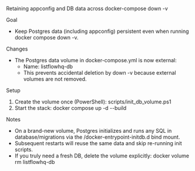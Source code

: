 Retaining appconfig and DB data across docker-compose down -v

Goal
- Keep Postgres data (including appconfig) persistent even when running docker compose down -v.

Changes
- The Postgres data volume in docker-compose.yml is now external:
   - Name: listflowhq-db
  - This prevents accidental deletion by down -v because external volumes are not removed.

Setup
1) Create the volume once (PowerShell):
   scripts/init_db_volume.ps1
2) Start the stack:
   docker compose up -d --build

Notes
- On a brand-new volume, Postgres initializes and runs any SQL in database/migrations via the /docker-entrypoint-initdb.d bind mount.
- Subsequent restarts will reuse the same data and skip re-running init scripts.
- If you truly need a fresh DB, delete the volume explicitly:
   docker volume rm listflowhq-db
